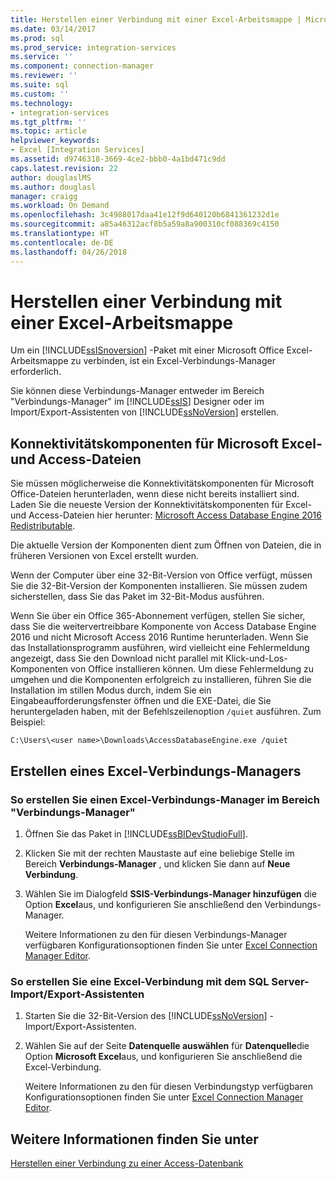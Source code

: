 ```yaml
---
title: Herstellen einer Verbindung mit einer Excel-Arbeitsmappe | Microsoft-Dokumentation
ms.date: 03/14/2017
ms.prod: sql
ms.prod_service: integration-services
ms.service: ''
ms.component: connection-manager
ms.reviewer: ''
ms.suite: sql
ms.custom: ''
ms.technology:
- integration-services
ms.tgt_pltfrm: ''
ms.topic: article
helpviewer_keywords:
- Excel [Integration Services]
ms.assetid: d9746318-3669-4ce2-bbb0-4a1bd471c9dd
caps.latest.revision: 22
author: douglaslMS
ms.author: douglasl
manager: craigg
ms.workload: On Demand
ms.openlocfilehash: 3c4988017daa41e12f9d640120b6841361232d1e
ms.sourcegitcommit: a85a46312acf8b5a59a8a900310cf088369c4150
ms.translationtype: HT
ms.contentlocale: de-DE
ms.lasthandoff: 04/26/2018
---
```

# <a name="connect-to-an-excel-workbook"></a>Herstellen einer Verbindung mit einer Excel-Arbeitsmappe
  Um ein [!INCLUDE[ssISnoversion](../../includes/ssisnoversion-md.md)] -Paket mit einer Microsoft Office Excel-Arbeitsmappe zu verbinden, ist ein Excel-Verbindungs-Manager erforderlich.  
  
 Sie können diese Verbindungs-Manager entweder im Bereich "Verbindungs-Manager" im [!INCLUDE[ssIS](../../includes/ssis-md.md)] Designer oder im Import/Export-Assistenten von [!INCLUDE[ssNoVersion](../../includes/ssnoversion-md.md)] erstellen.  
 
## <a name="connectivity-components-for-microsoft-excel-and-access-files"></a>Konnektivitätskomponenten für Microsoft Excel- und Access-Dateien
  
Sie müssen möglicherweise die Konnektivitätskomponenten für Microsoft Office-Dateien herunterladen, wenn diese nicht bereits installiert sind. Laden Sie die neueste Version der Konnektivitätskomponenten für Excel- und Access-Dateien hier herunter: [Microsoft Access Database Engine 2016 Redistributable](https://www.microsoft.com/download/details.aspx?id=54920).
  
Die aktuelle Version der Komponenten dient zum Öffnen von Dateien, die in früheren Versionen von Excel erstellt wurden.

Wenn der Computer über eine 32-Bit-Version von Office verfügt, müssen Sie die 32-Bit-Version der Komponenten installieren. Sie müssen zudem sicherstellen, dass Sie das Paket im 32-Bit-Modus ausführen.

Wenn Sie über ein Office 365-Abonnement verfügen, stellen Sie sicher, dass Sie die weitervertreibbare Komponente von Access Database Engine 2016 und nicht Microsoft Access 2016 Runtime herunterladen. Wenn Sie das Installationsprogramm ausführen, wird vielleicht eine Fehlermeldung angezeigt, dass Sie den Download nicht parallel mit Klick-und-Los-Komponenten von Office installieren können. Um diese Fehlermeldung zu umgehen und die Komponenten erfolgreich zu installieren, führen Sie die Installation im stillen Modus durch, indem Sie ein Eingabeaufforderungsfenster öffnen und die EXE-Datei, die Sie heruntergeladen haben, mit der Befehlszeilenoption `/quiet` ausführen. Zum Beispiel:

`C:\Users\<user name>\Downloads\AccessDatabaseEngine.exe /quiet`

## <a name="create-an-excel-connection-manager"></a>Erstellen eines Excel-Verbindungs-Managers

### <a name="to-create-an-excel-connection-manager-from-the-connection-managers-area"></a>So erstellen Sie einen Excel-Verbindungs-Manager im Bereich "Verbindungs-Manager"  
  
1.  Öffnen Sie das Paket in [!INCLUDE[ssBIDevStudioFull](../../includes/ssbidevstudiofull-md.md)].  
  
2.  Klicken Sie mit der rechten Maustaste auf eine beliebige Stelle im Bereich **Verbindungs-Manager** , und klicken Sie dann auf **Neue Verbindung**.  
  
3.  Wählen Sie im Dialogfeld **SSIS-Verbindungs-Manager hinzufügen** die Option **Excel**aus, und konfigurieren Sie anschließend den Verbindungs-Manager.  
  
     Weitere Informationen zu den für diesen Verbindungs-Manager verfügbaren Konfigurationsoptionen finden Sie unter [Excel Connection Manager Editor](../../integration-services/connection-manager/excel-connection-manager-editor.md).  
  
### <a name="to-create-an-excel-connection-from-the-sql-server-import-and-export-wizard"></a>So erstellen Sie eine Excel-Verbindung mit dem SQL Server-Import/Export-Assistenten  
  
1.  Starten Sie die 32-Bit-Version des [!INCLUDE[ssNoVersion](../../includes/ssnoversion-md.md)] -Import/Export-Assistenten.  
  
2.  Wählen Sie auf der Seite **Datenquelle auswählen** für **Datenquelle**die Option **Microsoft Excel**aus, und konfigurieren Sie anschließend die Excel-Verbindung.  
  
     Weitere Informationen zu den für diesen Verbindungstyp verfügbaren Konfigurationsoptionen finden Sie unter [Excel Connection Manager Editor](../../integration-services/connection-manager/excel-connection-manager-editor.md).  
  
## <a name="see-also"></a>Weitere Informationen finden Sie unter  
 [Herstellen einer Verbindung zu einer Access-Datenbank](../../integration-services/connection-manager/connect-to-an-access-database.md)  
  
  
